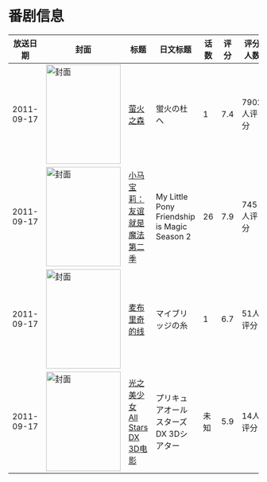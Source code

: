 # 番剧信息

|放送日期|封面|标题|日文标题|话数|评分|评分人数|
|---|---|---|---|---|---|---|
|2011-09-17|<img src="https://lain.bgm.tv/pic/cover/c/f4/98/12544_z9MP1.jpg" alt="封面" style="width:150px;height:200px;object-fit:cover;">|[萤火之森](https://bangumi.tv/subject/12544)|蛍火の杜へ|1|7.4|7902人评分|
|2011-09-17|<img src="https://lain.bgm.tv/pic/cover/c/3d/ff/35858_3hPZO.jpg" alt="封面" style="width:150px;height:200px;object-fit:cover;">|[小马宝莉：友谊就是魔法 第二季](https://bangumi.tv/subject/35858)|My Little Pony Friendship is Magic Season 2|26|7.9|745人评分|
|2011-09-17|<img src="https://lain.bgm.tv/pic/cover/c/7c/fc/41234_86suh.jpg" alt="封面" style="width:150px;height:200px;object-fit:cover;">|[麦布里奇的线](https://bangumi.tv/subject/41234)|マイブリッジの糸|1|6.7|51人评分|
|2011-09-17|<img src="https://lain.bgm.tv/pic/cover/c/3a/7f/428791_728ve.jpg" alt="封面" style="width:150px;height:200px;object-fit:cover;">|[光之美少女 All Stars DX 3D电影](https://bangumi.tv/subject/428791)|プリキュアオールスターズDX 3Dシアター|未知|5.9|14人评分|

